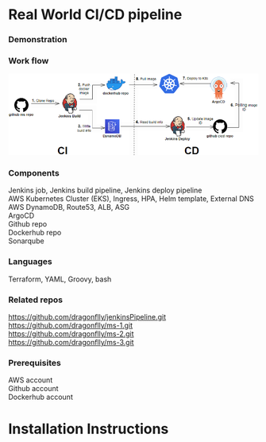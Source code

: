 # Real World CI/CD pipeline
### Demonstration

### Work flow
![cicd flow](images/cicd-flow.png)

### Components
Jenkins job, Jenkins build pipeline, Jenkins deploy pipeline  
AWS Kubernetes Cluster (EKS), Ingress, HPA, Helm template, External DNS  
AWS DynamoDB, Route53, ALB, ASG  
ArgoCD  
Github repo  
Dockerhub repo  
Sonarqube  

### Languages
Terraform, YAML, Groovy, bash  

### Related repos
https://github.com/dragonflly/jenkinsPipeline.git  
https://github.com/dragonflly/ms-1.git  
https://github.com/dragonflly/ms-2.git  
https://github.com/dragonflly/ms-3.git  

### Prerequisites
AWS account  
Github account  
Dockerhub account  

# Installation Instructions

